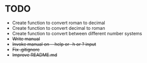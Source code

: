# TODO
 - Create function to convert roman to decimal
 - Create function to convert decimal to roman
 - Create function to convert between different number systems
 - <del>Write manual</del>
 - <del>Invoke manual on --help or -h or ? input</del>
 - <del>Fix .gitignore</del>
 - <del>Improve README.md</del>